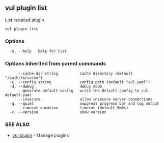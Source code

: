 ## vul plugin list

List installed plugin

```
vul plugin list
```

### Options

```
  -h, --help   help for list
```

### Options inherited from parent commands

```
      --cache-dir string          cache directory (default "/path/to/cache")
  -c, --config string             config path (default "vul.yaml")
  -d, --debug                     debug mode
      --generate-default-config   write the default config to vul-default.yaml
      --insecure                  allow insecure server connections
  -q, --quiet                     suppress progress bar and log output
      --timeout duration          timeout (default 5m0s)
  -v, --version                   show version
```

### SEE ALSO

* [vul plugin](vul_plugin.md)	 - Manage plugins

